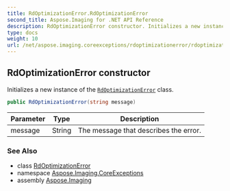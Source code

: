 ```yaml
---
title: RdOptimizationError.RdOptimizationError
second_title: Aspose.Imaging for .NET API Reference
description: RdOptimizationError constructor. Initializes a new instance of the RdOptimizationError class
type: docs
weight: 10
url: /net/aspose.imaging.coreexceptions/rdoptimizationerror/rdoptimizationerror/
---
```

## RdOptimizationError constructor

Initializes a new instance of the [`RdOptimizationError`](../) class.

```csharp
public RdOptimizationError(string message)
```

| Parameter | Type | Description |
| --- | --- | --- |
| message | String | The message that describes the error. |

### See Also

* class [RdOptimizationError](../)
* namespace [Aspose.Imaging.CoreExceptions](../../rdoptimizationerror/)
* assembly [Aspose.Imaging](../../../)


